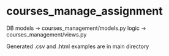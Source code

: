 # courses_manage_assignment

DB models -> courses_management/models.py
logic -> courses_management/views.py

Generated .csv and .html examples are in main directory
